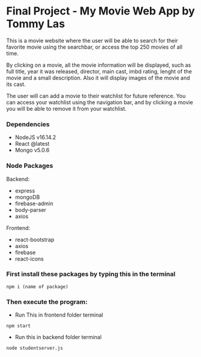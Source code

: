 # Final Project - My Movie Web App by Tommy Las

This is a movie website where the user will be able to search for their favorite movie using the searchbar, or access the top 250 movies of all time. 

By clicking on a movie, all the movie information will be displayed, such as full title, year it was released, director, main cast, imbd rating, lenght of the movie and a small description. Also it will display images of the movie and its cast.

The user will can add a movie to their watchlist for future reference. You can access your watchlist using the navigation bar, and by clicking a movie you will be able to remove it from your watchlist.


### Dependencies

* NodeJS v16.14.2
* React @latest
* Mongo v5.0.6

### Node Packages

Backend:
* express
* mongoDB
* firebase-admin
* body-parser
* axios

Frontend:
* react-bootstrap
* axios
* firebase
* react-icons

### First install these packages by typing this in the terminal

```
npm i (name of package)
````

### Then execute the program:


* Run This in frontend folder terminal


```
npm start
```
* Run this in backend folder terminal

```
node studentserver.js
```

